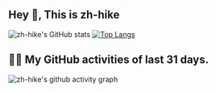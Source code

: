 ## Hey 👋, This is zh-hike
![zh-hike's GitHub stats](https://github-readme-stats.vercel.app/api?username=zh-hike&show_icons=true&theme=radical)
[![Top Langs](https://github-readme-stats.vercel.app/api/top-langs/?username=zh-hike&layout=compact)](https://github.com/zh-hike)

## 👨‍💻 My GitHub activities of last 31 days.

<!-- https://github.com/ashutosh00710/github-readme-activity-graph -->
![zh-hike's github activity graph](https://activity-graph.herokuapp.com/graph?username=zh-hike&theme=react-dark&area=true&custom_title=Alex%20Pu's%20Contribution%20Graph)
